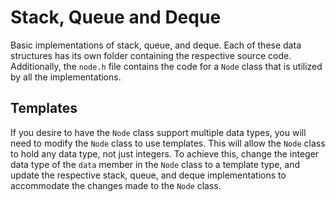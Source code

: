 # Stack, Queue and Deque

Basic implementations of stack, queue, and deque. Each of these data structures has its own folder containing the respective source code. Additionally, the `node.h` file contains the code for a `Node` class that is utilized by all the implementations.

## Templates

If you desire to have the `Node` class support multiple data types, you will need to modify the `Node` class to use templates. This will allow the `Node` class to hold any data type, not just integers. To achieve this, change the integer data type of the `data` member in the `Node` class to a template type, and update the respective stack, queue, and deque implementations to accommodate the changes made to the `Node` class.
